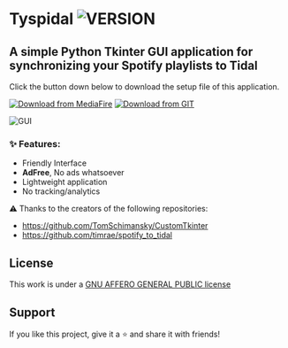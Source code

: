# Tyspidal ![VERSION](https://img.shields.io/badge/version-0.1-green.svg)
## A simple Python Tkinter GUI application for synchronizing your Spotify playlists to Tidal

Click the button down below to download the setup file of this application.

[![Download from MediaFire](https://custom-icon-badges.demolab.com/badge/-Download(MediaFire)-blue?style=for-the-badge&logo=download&logoColor=white "Download zip")](https://www.mediafire.com/file/cradspk4gnfpv40/Tyspidal_Setup.exe/file)  [![Download from GIT](https://custom-icon-badges.demolab.com/badge/-Download(GIT)-blue?style=for-the-badge&logo=download&logoColor=white "Download zip")](https://github.com/CCRami/Tyspidal/raw/main/Tyspidal_Setup.exe)

![GUI](https://i.imgur.com/GOB8ltQ.png)

### ✨ Features:
+ Friendly Interface	
+ **AdFree**, No ads whatsoever
+ Lightweight application
+ No tracking/analytics
  
⚠️ Thanks to the creators of the following repositories:
+ https://github.com/TomSchimansky/CustomTkinter
+ https://github.com/timrae/spotify_to_tidal
  
## License

This work is under a [GNU AFFERO GENERAL PUBLIC license](LICENSE)

## Support

If you like this project, give it a ⭐ and share it with friends!
